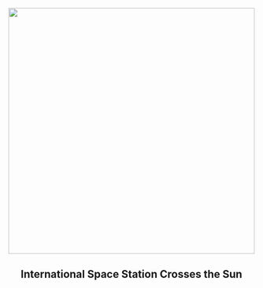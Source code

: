 
<p align="center"><img src="https://apod.nasa.gov/apod/image/2505/IssTransit_Sanz_960.jpg" width="500" height="500"></p>
<h2 align="center"> International Space Station Crosses the Sun </h2>
